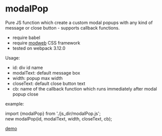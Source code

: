 # modalPop
Pure JS function which create a custom modal popups with any kind of message or close button - supports callback functions.


* require babel
* require <a href="https://github.com/modwebpl/modweb_">modweb</a> CSS framework
* tested on webpack 3.12.0


Usage:

- id: div id name
- modalText: default message box
- width: popup max width
- closeText: default close button text
- cb: name of the callback function which runs immediately after modal popup close

example:

import {modalPop} from './js_dir/modalPop.js';<br>
new modalPop(id, modalText, width, closeText, cb);

<a href="http://www.modweb.pl/projects/css-framework/">demo</a>
